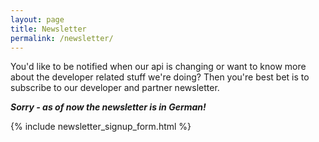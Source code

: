 ```yaml
---
layout: page
title: Newsletter
permalink: /newsletter/
---
```


You'd like to be notified when our api is changing or want to know more about the developer related
stuff we're doing? Then you're best bet is to subscribe to our developer and partner newsletter.

___Sorry - as of now the newsletter is in German!___

{% include newsletter_signup_form.html %}
